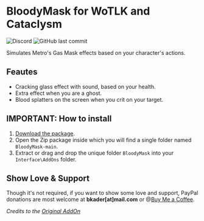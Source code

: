 # BloodyMask for WoTLK and Cataclysm

![Discord](https://img.shields.io/discord/795698054371868743?label=discord)
![GitHub last commit](https://img.shields.io/github/last-commit/bkader/BloodyMask)

Simulates Metro's Gas Mask effects based on your character's actions.

## Feautes

* Cracking glass effect with sound, based on your health.
* Extra effect when you are a ghost.
* Blood splatters on the screen when you crit on your target.

## IMPORTANT: How to install

1. [Download the package](https://github.com/bkader/BloodyMask/archive/refs/heads/main.zip).
2. Open the Zip package inside which you will find a single folder named `BloodyMask-main`.
3. Extract or drag and drop the unique folder `BloodyMask` into your `Interface\AddOns` folder.

## Show Love & Support

Though it's not required, if you want to show some love and support, PayPal donations are most welcome at **bkader[at]mail.com** or @[Buy Me a Coffee](https://www.buymeacoffee.com/bkader).

_Credits to the [Original AddOn](https://www.curseforge.com/wow/addons/bloody-mask)_